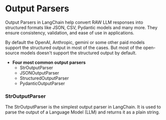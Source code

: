 # Output Parsers
Output Parsers in LangChain help convert RAW LLM responses into structured formats like JSON, CSV, Pydantic models and many more. They ensure consistency, validation, and ease of use in applications. 

By default the OpenAI, Anthropic, gemini or some other paid models support the structured output in most of the cases. But most of the open-source models doesn't support the structured output by default. 

- **Four most common output parsers**
    - StrOutputParser
    - JSONOutputParser
    - StructuredOutputParser
    - PydanticOutputParser


### StrOutputParser
The StrOutputParser is the simplest output parser in LangChain. It is used to parse the output of a Language Model (LLM) and returns it as a plain string.